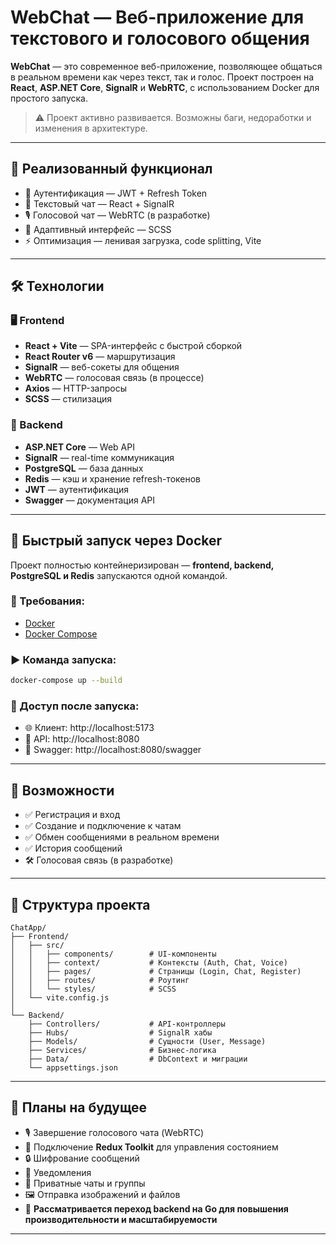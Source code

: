 # WebChat — Веб-приложение для текстового и голосового общения

**WebChat** — это современное веб-приложение, позволяющее общаться в реальном времени как через текст, так и голос. Проект построен на **React**, **ASP.NET Core**, **SignalR** и **WebRTC**, с использованием Docker для простого запуска.

> ⚠️ Проект активно развивается. Возможны баги, недоработки и изменения в архитектуре.

---

## 🚀 Реализованный функционал

- 🔐 Аутентификация — JWT + Refresh Token  
- 💬 Текстовый чат — React + SignalR  
- 🎙️ Голосовой чат — WebRTC (в разработке)  
- 📱 Адаптивный интерфейс — SCSS  
- ⚡ Оптимизация — ленивая загрузка, code splitting, Vite  

---

## 🛠️ Технологии

### 🖥️ Frontend

- **React + Vite** — SPA-интерфейс с быстрой сборкой  
- **React Router v6** — маршрутизация  
- **SignalR** — веб-сокеты для общения  
- **WebRTC** — голосовая связь (в процессе)  
- **Axios** — HTTP-запросы  
- **SCSS** — стилизация  

### 🔧 Backend

- **ASP.NET Core** — Web API  
- **SignalR** — real-time коммуникация  
- **PostgreSQL** — база данных  
- **Redis** — кэш и хранение refresh-токенов  
- **JWT** — аутентификация  
- **Swagger** — документация API  

---

## 🚀 Быстрый запуск через Docker

Проект полностью контейнеризирован — **frontend, backend, PostgreSQL и Redis** запускаются одной командой.

### 🔧 Требования:

- [Docker](https://www.docker.com/)  
- [Docker Compose](https://docs.docker.com/compose/)

### ▶️ Команда запуска:

```bash
docker-compose up --build
```

### 🔗 Доступ после запуска:

- 🌐 Клиент: http://localhost:5173  
- 🧠 API: http://localhost:8080  
- 📑 Swagger: http://localhost:8080/swagger  

---

## 📌 Возможности

- ✅ Регистрация и вход  
- ✅ Создание и подключение к чатам  
- ✅ Обмен сообщениями в реальном времени  
- ✅ История сообщений  
- 🛠️ Голосовая связь (в разработке)  

---

## 📂 Структура проекта

```
ChatApp/
├── Frontend/                  
│   ├── src/
│   │   ├── components/        # UI-компоненты
│   │   ├── context/           # Контексты (Auth, Chat, Voice)
│   │   ├── pages/             # Страницы (Login, Chat, Register)
│   │   ├── routes/            # Роутинг
│   │   └── styles/            # SCSS
│   └── vite.config.js         
│
└── Backend/                   
    ├── Controllers/           # API-контроллеры
    ├── Hubs/                  # SignalR хабы
    ├── Models/                # Сущности (User, Message)
    ├── Services/              # Бизнес-логика
    ├── Data/                  # DbContext и миграции
    └── appsettings.json       
```

---

## 🔧 Планы на будущее

- 🎙️ Завершение голосового чата (WebRTC)  
- 🧰 Подключение **Redux Toolkit** для управления состоянием  
- 🔒 Шифрование сообщений  
- 🔔 Уведомления  
- 👥 Приватные чаты и группы  
- 🖼 Отправка изображений и файлов  
- 🚀 **Рассматривается переход backend на Go для повышения производительности и масштабируемости**

---
